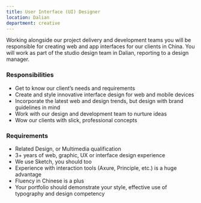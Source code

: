 ```yaml
---
title: User Interface (UI) Designer
location: Dalian
department: creative
---
```


Working alongside our project delivery and development teams you will be responsible for creating web and app interfaces for our clients in China. You will work as part of the studio design team in Dalian, reporting to a design manager.


### Responsibilities

- Get to know our client’s needs and requirements 
- Create and style innovative interface design for web and mobile devices
- Incorporate the latest web and design trends, but design with brand guidelines in mind
- Work with our design and development team to nurture ideas
- Wow our clients with slick, professional concepts 


### Requirements

- Related Design, or Multimedia qualification
- 3+ years of web, graphic, UX or interface design experience
- We use Sketch, you should too
- Experience with interaction tools (Axure, Principle, etc.) is a huge advantage
- Fluency in Chinese is a plus
- Your portfolio should demonstrate your style, effective use of typography and design competency
